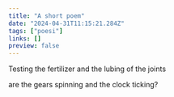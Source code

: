 ```yaml
---
title: "A short poem"
date: "2024-04-31T11:15:21.284Z"
tags: ["poesi"]
links: []
preview: false
---
```


Testing the fertilizer and the lubing of the joints

are the gears spinning and the clock ticking?